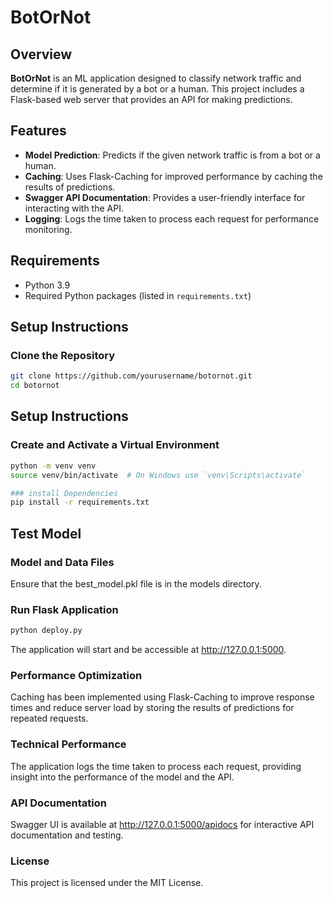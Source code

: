 # BotOrNot

## Overview
**BotOrNot** is an ML application designed to classify network traffic and determine if it is generated by a bot or a human. This project includes a Flask-based web server that provides an API for making predictions.

## Features
- **Model Prediction**: Predicts if the given network traffic is from a bot or a human.
- **Caching**: Uses Flask-Caching for improved performance by caching the results of predictions.
- **Swagger API Documentation**: Provides a user-friendly interface for interacting with the API.
- **Logging**: Logs the time taken to process each request for performance monitoring.

## Requirements
- Python 3.9
- Required Python packages (listed in `requirements.txt`)

## Setup Instructions

### Clone the Repository
```bash
git clone https://github.com/yourusername/botornot.git
cd botornot
```
## Setup Instructions

### Create and Activate a Virtual Environment
```bash
python -m venv venv
source venv/bin/activate  # On Windows use `venv\Scripts\activate`

### install Dependencies
pip install -r requirements.txt
```

## Test Model
### Model and Data Files
Ensure that the best_model.pkl file is in the models directory.

### Run Flask Application
``` bash
python deploy.py
```
The application will start and be accessible at http://127.0.0.1:5000.

### Performance Optimization
Caching has been implemented using Flask-Caching to improve response times and reduce server load by storing the results of predictions for repeated requests.

### Technical Performance
The application logs the time taken to process each request, providing insight into the performance of the model and the API.

### API Documentation
Swagger UI is available at http://127.0.0.1:5000/apidocs for interactive API documentation and testing.

### License
This project is licensed under the MIT License.

